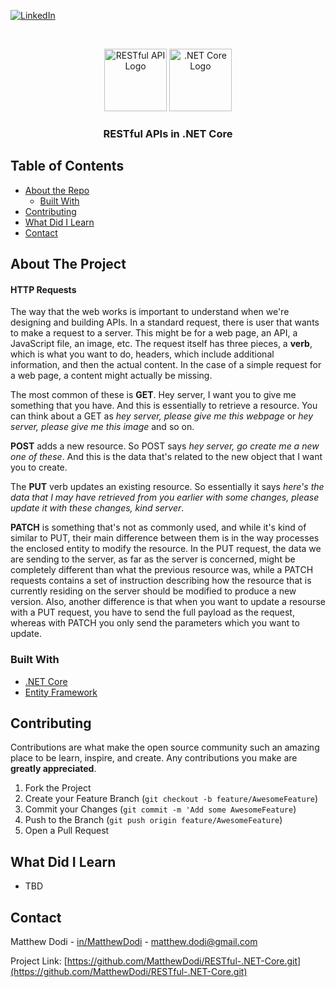 [![LinkedIn][linkedin-shield]][linkedin-url]

<!-- PROJECT LOGO -->
<br />
<p align="center">
    <img src="https://snmpcenter.com/wp-content/uploads/2016/10/RESTful-API-logo-for-light-bg.png" alt="RESTful API Logo" width="100">
    <img src="https://unop.uk/content/images/2017/08/NET-Core-Logo-1.png" alt=".NET Core Logo" width="100">

  <h3 align="center">RESTful APIs in .NET Core</h3>
</p>

<!-- TABLE OF CONTENTS -->

## Table of Contents

- [About the Repo](#about-the-project)
  - [Built With](#built-with)
- [Contributing](#contributing)
- [What Did I Learn](#what-did-i-learn)
- [Contact](#contact)

<!-- ABOUT THE PROJECT -->

## About The Project

#### HTTP Requests

The way that the web works is important to understand when we're designing and building APIs. In a standard request, there is user that wants to make a request to a server. This might be for a web page, an API, a JavaScript file, an image, etc. The request itself has three pieces, a **verb**, which is what you want to do, headers, which include additional information, and then the actual content. In the case of a simple request for a web page, a content might actually be missing.

The most common of these is **GET**. Hey server, I want you to give me something that you have. And this is essentially to retrieve a resource. You can think about a GET as _hey server, please give me this webpage_ or _hey server, please give me this image_ and so on.

**POST** adds a new resource. So POST says _hey server, go create me a new one of these_. And this is the data that's related to the new object that I want you to create.

The **PUT** verb updates an existing resource. So essentially it says _here's the data that I may have retrieved from you earlier with some changes, please update it with these changes, kind server_.

**PATCH** is something that's not as commonly used, and while it's kind of similar to PUT, their main difference between them is in the way processes the enclosed entity to modify the resource. In the PUT request, the data we are sending to the server, as far as the server is concerned, might be completely different than what the previous resource was, while a PATCH requests contains a set of instruction describing how the resource that is currently residing on the server should be modified to produce a new version. Also, another difference is that when you want to update a resourse with a PUT request, you have to send the full payload as the request, whereas with PATCH you only send the parameters which you want to update.

### Built With

- [.NET Core](https://docs.microsoft.com/en-us/aspnet/core/?view=aspnetcore-2.2)
- [Entity Framework](https://docs.microsoft.com/en-us/ef/ef6/)

<!-- CONTRIBUTING -->

## Contributing

Contributions are what make the open source community such an amazing place to be learn, inspire, and create. Any contributions you make are **greatly appreciated**.

1. Fork the Project
2. Create your Feature Branch (`git checkout -b feature/AwesomeFeature`)
3. Commit your Changes (`git commit -m 'Add some AwesomeFeature`)
4. Push to the Branch (`git push origin feature/AwesomeFeature`)
5. Open a Pull Request

## What Did I Learn

- TBD

<!-- CONTACT -->

## Contact

Matthew Dodi - [in/MatthewDodi](https://linkedin.com/in/MatthewDodi) - matthew.dodi@gmail.com

Project Link: [https://github.com/MatthewDodi/RESTful-.NET-Core.git](https://github.com/MatthewDodi/RESTful-.NET-Core.git)

<!-- MARKDOWN LINKS & IMAGES -->

[linkedin-shield]: https://img.shields.io/badge/-LinkedIn-black.svg?style=flat-square&logo=linkedin&colorB=555
[linkedin-url]: https://linkedin.com/in/MatthewDodi
